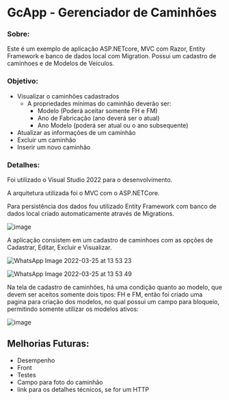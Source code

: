 # GcApp - Gerenciador de Caminhões

### Sobre:
Este é um exemplo de aplicação ASP.NETcore, MVC com Razor, Entity Framework e banco de dados local com Migration.
Possui um cadastro de caminhoes e de Modelos de Veículos.

### Objetivo:
* Visualizar o caminhões cadastrados
    - A propriedades mínimas do caminhão deverão ser:
        - Modelo (Poderá aceitar somente FH e FM)
        - Ano de Fabricação  (ano deverá ser o atual)
        - Ano Modelo (poderá ser atual ou o ano subsequente)
* Atualizar as informações de um caminhão
* Excluir um caminhão
* Inserir um novo caminhão

### Detalhes:

Foi utilizado o Visual Studio 2022 para o desenvolvimento.

A arquitetura utilizada foi o MVC com o ASP.NETCore.

Para persistência dos dados fou utilizado Entity Framework com banco de dados local criado automaticamente através de Migrations.

![image](https://user-images.githubusercontent.com/96745777/160299219-9c3cfff2-d462-4836-9405-efb50b47f32d.png)

A aplicação consistem em um cadastro de caminhoes com as opções de Cadastrar, Editar, Excluir e Visualizar.

![WhatsApp Image 2022-03-25 at 13 53 23](https://user-images.githubusercontent.com/96745777/160299750-eb457987-b174-42de-a78c-004985cdcfc8.jpeg)

![WhatsApp Image 2022-03-25 at 13 53 49](https://user-images.githubusercontent.com/96745777/160326395-499ec775-58e5-4528-83a8-d82c934a9b68.jpeg)

Na tela de cadastro de caminhões, há uma condição quanto ao modelo, que devem ser aceitos somente dois tipos: FH e FM, então foi criado uma pagina para criação dos modelos, no qual possui um campo para bloqueio, permitindo somente utilizar os modelos ativos:

![image](https://user-images.githubusercontent.com/96745777/160702868-d5699820-2b84-4a44-a6ef-8505b7ef2d27.png)


## Melhorias Futuras:
* Desempenho
* Front
* Testes
* Campo para foto do caminhão
* link para os detalhes técnicos, se for um HTTP
